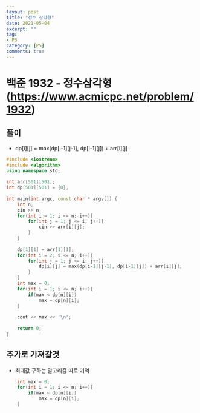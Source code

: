 ```yaml
---
layout: post
title: "정수 삼각형"
date: 2021-05-04
excerpt: ""
tag:
- PS
category: [PS]
comments: true
---
```


# 백준 1932 - 정수삼각형 (https://www.acmicpc.net/problem/1932)

## 풀이

- dp[i][j] = max(dp[i-1][j-1], dp[i-1][j]) + arr[i][j]


```c++
#include <iostream>
#include <algorithm>
using namespace std;
 
int arr[501][501];
int dp[501][501] = {0};
 
int main(int argc, const char * argv[]) {
    int n;
    cin >> n;
    for(int i = 1; i <= n; i++){
        for(int j = 1; j <= i; j++){
            cin >> arr[i][j];
        }
    }
    
    dp[1][1] = arr[1][1];
    for(int i = 2; i <= n; i++){
        for(int j = 1; j <= i; j++){
            dp[i][j] = max(dp[i-1][j-1], dp[i-1][j]) + arr[i][j];
        }
    }
    int max = 0;
    for(int i = 1; i <= n; i++){
        if(max < dp[n][i])
            max = dp[n][i];
    }
    
    cout << max << '\n';
    
    return 0;
}
```

## 추가로 가져갈것

- 최대값 구하는 알고리즘 따로 기억

```c++
    int max = 0;
    for(int i = 1; i <= n; i++){
        if(max < dp[n][i])
            max = dp[n][i];
    }
```